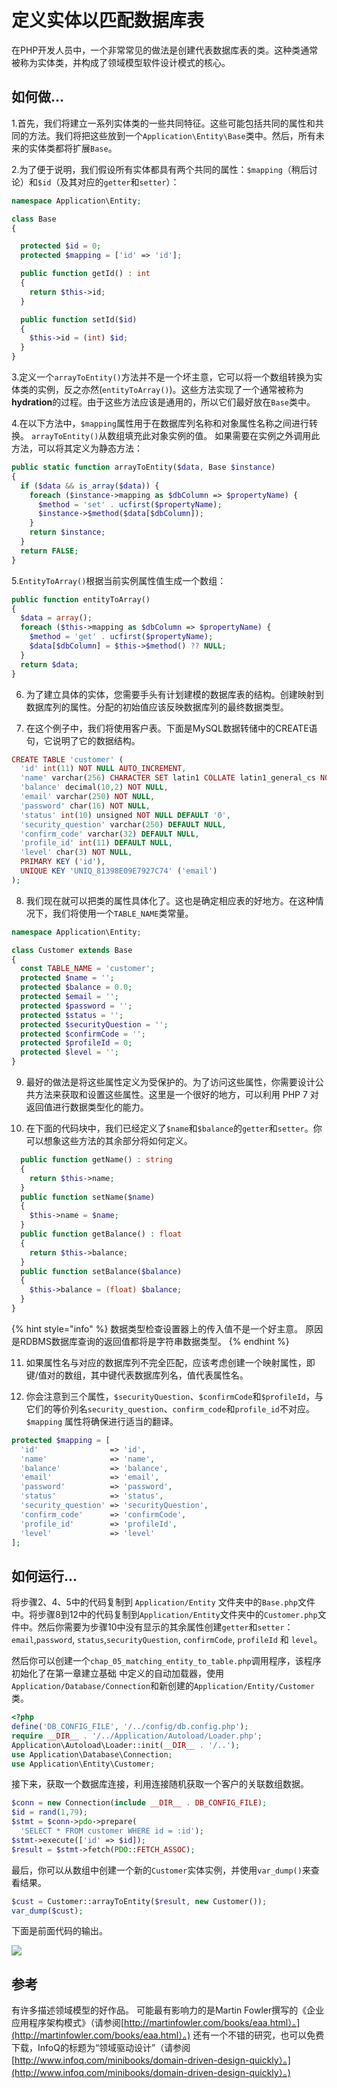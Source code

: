 # 定义实体以匹配数据库表

在PHP开发人员中，一个非常常见的做法是创建代表数据库表的类。这种类通常被称为实体类，并构成了领域模型软件设计模式的核心。

## 如何做...

1.首先，我们将建立一系列实体类的一些共同特征。这些可能包括共同的属性和共同的方法。我们将把这些放到一个`Application\Entity\Base`类中。然后，所有未来的实体类都将扩展`Base`。

2.为了便于说明，我们假设所有实体都具有两个共同的属性：`$mapping`（稍后讨论）和`$id`（及其对应的`getter`和`setter`）：

```php
namespace Application\Entity;

class Base
{

  protected $id = 0;
  protected $mapping = ['id' => 'id'];

  public function getId() : int
  {
    return $this->id;
  }

  public function setId($id)
  {
    $this->id = (int) $id;
  }
}
```

3.定义一个`arrayToEntity()`方法并不是一个坏主意，它可以将一个数组转换为实体类的实例，反之亦然\(`entityToArray()`\)。这些方法实现了一个通常被称为**hydration**的过程。由于这些方法应该是通用的，所以它们最好放在`Base`类中。

4.在以下方法中，`$mapping`属性用于在数据库列名称和对象属性名称之间进行转换。 `arrayToEntity()`从数组填充此对象实例的值。 如果需要在实例之外调用此方法，可以将其定义为静态方法：

```php
public static function arrayToEntity($data, Base $instance)
{
  if ($data && is_array($data)) {
    foreach ($instance->mapping as $dbColumn => $propertyName) {
      $method = 'set' . ucfirst($propertyName);
      $instance->$method($data[$dbColumn]);
    }
    return $instance;
  }
  return FALSE;
}
```

5.`EntityToArray()`根据当前实例属性值生成一个数组：

```php
public function entityToArray()
{
  $data = array();
  foreach ($this->mapping as $dbColumn => $propertyName) {
    $method = 'get' . ucfirst($propertyName);
    $data[$dbColumn] = $this->$method() ?? NULL;
  }
  return $data;
}
```

6. 为了建立具体的实体，您需要手头有计划建模的数据库表的结构。创建映射到数据库列的属性。分配的初始值应该反映数据库列的最终数据类型。

7. 在这个例子中，我们将使用客户表。下面是MySQL数据转储中的CREATE语句，它说明了它的数据结构。

```php
CREATE TABLE 'customer' (
  'id' int(11) NOT NULL AUTO_INCREMENT,
  'name' varchar(256) CHARACTER SET latin1 COLLATE latin1_general_cs NOT NULL,
  'balance' decimal(10,2) NOT NULL,
  'email' varchar(250) NOT NULL,
  'password' char(16) NOT NULL,
  'status' int(10) unsigned NOT NULL DEFAULT '0',
  'security_question' varchar(250) DEFAULT NULL,
  'confirm_code' varchar(32) DEFAULT NULL,
  'profile_id' int(11) DEFAULT NULL,
  'level' char(3) NOT NULL,
  PRIMARY KEY ('id'),
  UNIQUE KEY 'UNIQ_81398E09E7927C74' ('email')
);
```

8. 我们现在就可以把类的属性具体化了。这也是确定相应表的好地方。在这种情况下，我们将使用一个`TABLE_NAME`类常量。

```php
namespace Application\Entity;

class Customer extends Base
{
  const TABLE_NAME = 'customer';
  protected $name = '';
  protected $balance = 0.0;
  protected $email = '';
  protected $password = '';
  protected $status = '';
  protected $securityQuestion = '';
  protected $confirmCode = '';
  protected $profileId = 0;
  protected $level = '';
}
```

9. 最好的做法是将这些属性定义为受保护的。为了访问这些属性，你需要设计公共方法来获取和设置这些属性。这里是一个很好的地方，可以利用 PHP 7 对返回值进行数据类型化的能力。

10. 在下面的代码块中，我们已经定义了`$name`和`$balance`的`getter`和`setter`。你可以想象这些方法的其余部分将如何定义。

```php
  public function getName() : string
  {
    return $this->name;
  }
  public function setName($name)
  {
    $this->name = $name;
  }
  public function getBalance() : float
  {
    return $this->balance;
  }
  public function setBalance($balance)
  {
    $this->balance = (float) $balance;
  }
}
```

{% hint style="info" %}
数据类型检查设置器上的传入值不是一个好主意。 原因是RDBMS数据库查询的返回值都将是字符串数据类型。
{% endhint %}

11. 如果属性名与对应的数据库列不完全匹配，应该考虑创建一个映射属性，即键/值对的数组，其中键代表数据库列名，值代表属性名。

12. 你会注意到三个属性，`$securityQuestion`、`$confirmCode`和`$profileId`，与它们的等价列名`security_question`、`confirm_code`和`profile_id`不对应。`$mapping` 属性将确保进行适当的翻译。

```php
protected $mapping = [
  'id'                => 'id',
  'name'              => 'name',
  'balance'           => 'balance',
  'email'             => 'email',
  'password'          => 'password',
  'status'            => 'status',
  'security_question' => 'securityQuestion',
  'confirm_code'      => 'confirmCode',
  'profile_id'        => 'profileId',
  'level'             => 'level'
];
```

## 如何运行...

将步骤2、4、5中的代码复制到 `Application/Entity` 文件夹中的`Base.php`文件中。将步骤8到12中的代码复制到`Application/Entity`文件夹中的`Customer.php`文件中。然后你需要为步骤10中没有显示的其余属性创建`getter`和`setter`：`email`,`password`, `status`,`securityQuestion`, `confirmCode`, `profileId` 和 `level`。

然后你可以创建一个`chap_05_matching_entity_to_table.php`调用程序，该程序初始化了在第一章建立基础 中定义的自动加载器，使用`Application/Database/Connection`和新创建的`Application/Entity/Customer`类。

```php
<?php
define('DB_CONFIG_FILE', '/../config/db.config.php');
require __DIR__ . '/../Application/Autoload/Loader.php';
Application\Autoload\Loader::init(__DIR__ . '/..');
use Application\Database\Connection;
use Application\Entity\Customer;
```

接下来，获取一个数据库连接，利用连接随机获取一个客户的关联数组数据。

```php
$conn = new Connection(include __DIR__ . DB_CONFIG_FILE);
$id = rand(1,79);
$stmt = $conn->pdo->prepare(
  'SELECT * FROM customer WHERE id = :id');
$stmt->execute(['id' => $id]);
$result = $stmt->fetch(PDO::FETCH_ASSOC);
```

最后，你可以从数组中创建一个新的`Customer`实体实例，并使用`var_dump()`来查看结果。

```php
$cust = Customer::arrayToEntity($result, new Customer());
var_dump($cust);
```

下面是前面代码的输出。

![](../../.gitbook/assets/image%20%2872%29.png)

## 参考

有许多描述领域模型的好作品。 可能最有影响力的是Martin Fowler撰写的《企业应用程序架构模式》（请参阅[http://martinfowler.com/books/eaa.html）。](http://martinfowler.com/books/eaa.html）。) 还有一个不错的研究，也可以免费下载，InfoQ的标题为“领域驱动设计”（请参阅[http://www.infoq.com/minibooks/domain-driven-design-quickly）。](http://www.infoq.com/minibooks/domain-driven-design-quickly）。)

